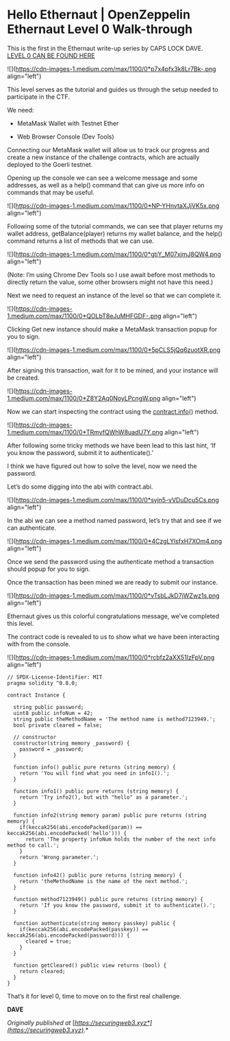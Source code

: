 # Hello Ethernaut | OpenZeppelin Ethernaut Level 0 Walk-through

This is the first in the Ethernaut write-up series by CAPS LOCK DAVE.  
[LEVEL 0 CAN BE FOUND HERE](https://ethernaut.openzeppelin.com/level/0)

![](https://cdn-images-1.medium.com/max/1100/0*p7x4pfx3k8Lr7Bk-.png align="left")

This level serves as the tutorial and guides us through the setup needed to participate in the CTF.

We need:

* MetaMask Wallet with Testnet Ether
    
* Web Browser Console (Dev Tools)
    

Connecting our MetaMask wallet will allow us to track our progress and create a new instance of the challenge contracts, which are actually deployed to the Goerli testnet.

Opening up the console we can see a welcome message and some addresses, as well as a help() command that can give us more info on commands that may be useful.

![](https://cdn-images-1.medium.com/max/1100/0*NP-YHnvtaXJjVK5x.png align="left")

Following some of the tutorial commands, we can see that player returns my wallet address, getBalance(player) returns my wallet balance, and the help() command returns a list of methods that we can use.

![](https://cdn-images-1.medium.com/max/1100/0*gtiY_M07xjmJ8QW4.png align="left")

(Note: I’m using Chrome Dev Tools so I use await before most methods to directly return the value, some other browsers might not have this need.)

Next we need to request an instance of the level so that we can complete it.

![](https://cdn-images-1.medium.com/max/1100/0*QOLbT8eJuMHFGDF-.png align="left")

Clicking Get new instance should make a MetaMask transaction popup for you to sign.

![](https://cdn-images-1.medium.com/max/1100/0*5pCLS5jQq6zuotXR.png align="left")

After signing this transaction, wait for it to be mined, and your instance will be created.

![](https://cdn-images-1.medium.com/max/1100/0*Z8Y2Aq0NoyLPcngW.png align="left")

Now we can start inspecting the contract using the [contract.info](http://contract.info)() method.

![](https://cdn-images-1.medium.com/max/1100/0*TRmyfQWhW8uadU7Y.png align="left")

After following some tricky methods we have been lead to this last hint, ‘If you know the password, submit it to authenticate().’

I think we have figured out how to solve the level, now we need the password.

Let’s do some digging into the abi with contract.abi.

![](https://cdn-images-1.medium.com/max/1100/0*syjn5-vVDuDcu5Cs.png align="left")

In the abi we can see a method named password, let’s try that and see if we can authenticate.

![](https://cdn-images-1.medium.com/max/1100/0*4CzgLYlsfxH7XOm4.png align="left")

Once we send the password using the authenticate method a transaction should popup for you to sign.

Once the transaction has been mined we are ready to submit our instance.

![](https://cdn-images-1.medium.com/max/1100/0*vTsbLJkD7jWZwz1s.png align="left")

Ethernaut gives us this colorful congratulations message, we’ve completed this level.

The contract code is revealed to us to show what we have been interacting with from the console.

![](https://cdn-images-1.medium.com/max/1100/0*rcbfz2aXX51IzFpV.png align="left")

```solidity
// SPDX-License-Identifier: MIT
pragma solidity ^0.8.0;

contract Instance {

  string public password;
  uint8 public infoNum = 42;
  string public theMethodName = 'The method name is method7123949.';
  bool private cleared = false;

  // constructor
  constructor(string memory _password) {
    password = _password;
  }

  function info() public pure returns (string memory) {
    return 'You will find what you need in info1().';
  }

  function info1() public pure returns (string memory) {
    return 'Try info2(), but with "hello" as a parameter.';
  }

  function info2(string memory param) public pure returns (string memory) {
    if(keccak256(abi.encodePacked(param)) == keccak256(abi.encodePacked('hello'))) {
      return 'The property infoNum holds the number of the next info method to call.';
    }
    return 'Wrong parameter.';
  }

  function info42() public pure returns (string memory) {
    return 'theMethodName is the name of the next method.';
  }

  function method7123949() public pure returns (string memory) {
    return 'If you know the password, submit it to authenticate().';
  }

  function authenticate(string memory passkey) public {
    if(keccak256(abi.encodePacked(passkey)) == keccak256(abi.encodePacked(password))) {
      cleared = true;
    }
  }

  function getCleared() public view returns (bool) {
    return cleared;
  }
}
```

That’s it for level 0, time to move on to the first real challenge.

**DAVE**

*Originally published at* [*https://securingweb3.xyz*](https://securingweb3.xyz)*.*